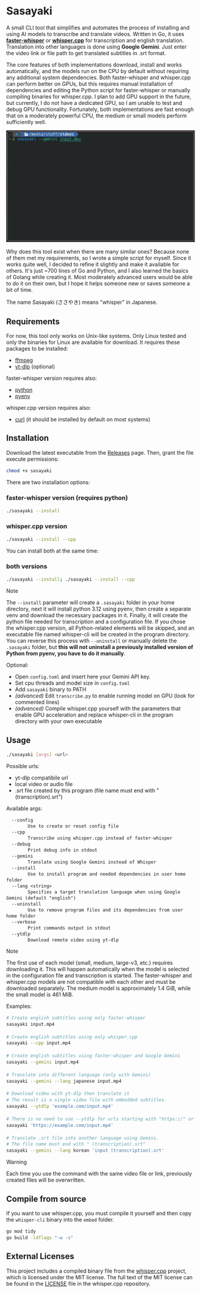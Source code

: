 # Sasayaki

A small CLI tool that simplifies and automates the process of installing and using AI models to transcribe and translate videos. Written in Go, it uses [**faster-whisper**](https://github.com/SYSTRAN/faster-whisper) or [**whisper.cpp**](https://github.com/ggerganov/whisper.cpp) for transcription and english translation. Translation into other languages is done using **Google Gemini**. Just enter the video link or file path to get translated subtitles in .srt format.

The core features of both implementations download, install and works automatically, and the models run on the CPU by default without requiring any additional system dependencies. Both faster-whisper and whisper.cpp can perform better on GPUs, but this requires manual installation of dependencies and editing the Python script for faster-whisper or manually compiling binaries for whisper.cpp. I plan to add GPU support in the future, but currently, I do not have a dedicated GPU, so I am unable to test and debug GPU functionality. Fortunately, both implementations are fast enough that on a moderately powerful CPU, the medium or small models perform sufficiently well.

![demo](.github/assets/demo.gif)

Why does this tool exist when there are many similar ones? Because none of them met my requirements, so I wrote a simple script for myself. Since it works quite well, I decided to refine it slightly and make it available for others. It's just ~700 lines of Go and Python, and I also learned the basics of Golang while creating it. Most moderately advanced users would be able to do it on their own, but I hope it helps someone new or saves someone a bit of time.

The name Sasayaki (ささやき) means "whisper" in Japanese.

## Requirements

For now, this tool only works on Unix-like systems. Only Linux tested and only the binaries for Linux are available for download. It requires these packages to be installed:

-   [ffmpeg](https://www.ffmpeg.org/)
-   [yt-dlp](https://github.com/yt-dlp/yt-dlp) (optional)

faster-whisper version requires also:

-   [python](https://www.python.org/)
-   [pyenv](https://github.com/pyenv/pyenv)

whisper.cpp version requires also:

-   [curl](https://curl.se/) (it should be installed by default on most systems)

## Installation

Download the latest executable from the [Releases](https://github.com/patryk-ku/sasayaki/releases) page. Then, grant the file execute permissions:

```sh
chmod +x sasayaki
```

There are two installation options:

### faster-whisper version (requires python)

```sh
./sasayaki --install
```

### whisper.cpp version

```sh
./sasayaki --install --cpp
```

You can install both at the same time:

### both versions

```sh
./sasayaki --install; ./sasayaki --install --cpp
```

> [!NOTE]
> The `--install` parameter will create a `.sasayaki` folder in your home directory, next it will install python 3.12 using pyenv, then create a separate venv and download the necessary packages in it. Finally, it will create the python file needed for transcription and a configuration file. If you chose the whisper.cpp version, all Python-related elements will be skipped, and an executable file named whisper-cli will be created in the program directory. You can reverse this process with `--uninstall` or manually delete the `.sasayaki` folder, but **this will not uninstall a previously installed version of Python from pyenv, you have to do it manually**.

Optional:

-   Open `config.toml` and insert here your Gemini API key.
-   Set cpu threads and model size in `config.toml`
-   Add `sasayaki` binary to PATH
-   _(advanced)_ Edit `transcribe.py` to enable running model on GPU (look for commented lines)
-   _(advanced)_ Compile whisper.cpp yourself with the parameters that enable GPU acceleration and replace whisper-cli in the program directory with your own executable

## Usage

```sh
./sasayaki [args] <url>
```

Possible urls:

-   yt-dlp compatibile url
-   local video or audio file
-   .srt file created by this program (file name must end with " (transcription).srt")

Available args:

```
  --config
        Use to create or reset config file
  --cpp
        Transcribe using whisper.cpp instead of faster-whisper
  --debug
        Print debug info in stdout
  --gemini
        Translate using Google Gemini instead of Whisper
  --install
        Use to install program and needed dependencies in user home folder
  --lang <string>
        Specifies a target translation language when using Google Gemini (default "english")
  --uninstall
        Use to remove program files and its dependencies from user home folder
  --verbose
        Print commands output in stdout
  --ytdlp
        Download remote video using yt-dlp
```

> [!NOTE]
> The first use of each model (small, medium, large-v3, etc.) requires downloading it. This will happen automatically when the model is selected in the configuration file and transcription is started. The faster-whisper and whisper.cpp models are not compatible with each other and must be downloaded separately. The medium model is approximately 1.4 GiB, while the small model is 461 MiB.

Examples:

```sh
# Create english subtitles using only faster-whisper
sasayaki input.mp4

# Create english subtitles using only whisper.cpp
sasayaki --cpp input.mp4

# Create english subtitles using faster-whisper and Google Gemini
sasayaki --gemini input.mp4

# Translate into different language (only with Gemini)
sasayaki --gemini --lang japanese input.mp4

# Download video with yt-dlp then translate it
# The result is a single video file with embedded subtitles.
sasayaki --ytdlp 'example.com/input.mp4'

# There is no need to use --ytdlp for urls starting with "https://" or "http://".
sasayaki 'https://example.com/input.mp4'

# Translate .srt file into another language using Gemini.
# The file name must end with " (transcription).srt"
sasayaki --gemini --lang korean 'input (transcription).srt'
```

> [!WARNING]
> Each time you use the command with the same video file or link, previously created files will be overwritten.

## Compile from source

If you want to use whisper.cpp, you must compile it yourself and then copy the `whisper-cli` binary into the `embed` folder.

```sh
go mod tidy
go build -ldflags "-w -s"
```

## External Licenses

This project includes a compiled binary file from the [whisper.cpp](https://github.com/ggerganov/whisper.cpp) project, which is licensed under the MIT license. The full text of the MIT license can be found in the [LICENSE](https://github.com/ggerganov/whisper.cpp/blob/master/LICENSE) file in the whisper.cpp repository.
